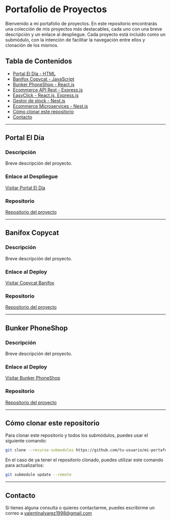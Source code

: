 # Portafolio de Proyectos

Bienvenido a mi portafolio de proyectos. En este repositorio encontrarás una colección de mis proyectos más destacables, cada uno con una breve descripción y un enlace al despliegue. Cada proyecto está incluido como un submódulo, con la intención de facilitar la navegación entre ellos y clonación de los mismos.

## Tabla de Contenidos

- [Portal El Día - HTML](#portal-el-dia)
- [Banifox Copycat - JavaScript](#copycat-banifox)
- [Bunker PhoneShop - React.js](#bunker-phoneshop)
- [Ecommerce API Rest - Express.js](#ecommerce-api-rest)
- [EasyClick - React.js, Express.js](#easy-click)
- [Gestor de stock - Nest.js](#gestor-de-stock)
- [Ecommerce Microservices - Nest.js](#ecommerce-microservices)
- [Cómo clonar este repositorio](#cómo-clonar-este-repositorio)
- [Contacto](#contacto)

---

## Portal El Día

### Descripción

Breve descripción del proyecto.

### Enlace al Despliegue

[Visitar Portal El Día](http://enlace-al-deploy.com)

### Repositorio

[Repositorio del proyecto](https://github.com/)

---

## Banifox Copycat

### Descripción

Breve descripción del proyecto.

### Enlace al Deploy

[Visitar Copycat Banifox](http://enlace-al-deploy.com)

### Repositorio

[Repositorio del proyecto](https://github.com/)

---

## Bunker PhoneShop

### Descripción

Breve descripción del proyecto.

### Enlace al Deploy

[Visitar Bunker PhoneShop](http://enlace-al-deploy.com)

### Repositorio

[Repositorio del proyecto](https://github.com/)

---

## Cómo clonar este repositorio

Para clonar este repositorio y todos los submódulos, puedes usar el siguiente comando:

```bash
git clone --recurse-submodules https://github.com/tu-usuario/mi-portafolio.git
```

En el caso de ya tener el repositorio clonado, puedes utilizar este comando para actualizarlos:

```bash
git submodule update --remote
```

---

## Contacto

Si tienes alguna consulta o quieres contactarme, puedes escribirme un correo a valentinalvarez1998@gmail.com
